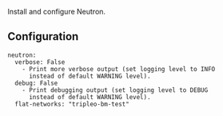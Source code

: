 Install and configure Neutron.

Configuration
-------------

    neutron:
      verbose: False
        - Print more verbose output (set logging level to INFO
          instead of default WARNING level).
      debug: False
        - Print debugging output (set logging level to DEBUG
          instead of default WARNING level).
      flat-networks: "tripleo-bm-test"
